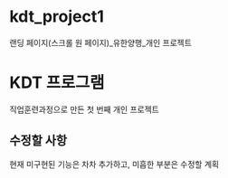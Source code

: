 # kdt_project1
랜딩 페이지(스크롤 원 페이지)_유한양행_개인 프로젝트

# KDT 프로그램
직업훈련과정으로 만든 첫 번째 개인 프로젝트

## 수정할 사항
현재 미구현된 기능은 차차 추가하고, 미흡한 부분은 수정할 계획
